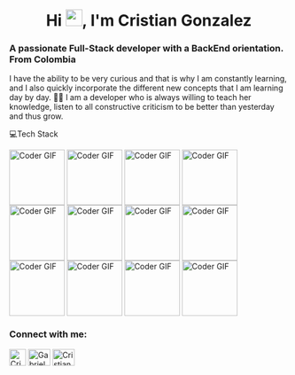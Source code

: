 <h1 align="center">Hi <img src="https://raw.githubusercontent.com/iampavangandhi/iampavangandhi/master/gifs/Hi.gif" width="30px">, I'm Cristian Gonzalez</h1>

<h3>A passionate Full-Stack developer with a BackEnd orientation. From Colombia</h3>
<p>I have the ability to be very curious and that is why I am constantly learning, and I also quickly incorporate the different new concepts that I am learning day by day. 📝📝 I am a developer who is always willing to teach her knowledge, listen to all constructive criticism to be better than yesterday and thus grow.</p>


💻Tech Stack

<img align="center" src="https://cdn-icons-png.flaticon.com/128/1051/1051326.png" alt="Coder GIF" width="100" > <img align="center" src="https://cdn-icons-png.flaticon.com/128/5968/5968267.png" alt="Coder GIF" width="100" > <img align="center" src="https://cdn-icons-png.flaticon.com/128/5968/5968242.png" alt="Coder GIF" width="100" > <img align="center" src="https://cdn-icons-png.flaticon.com/128/5968/5968292.png" alt="Coder GIF" width="100" ><img align="center" src="https://encrypted-tbn0.gstatic.com/images?q=tbn:ANd9GcRlZShxX58eJu454iY94t1Hjn_VvX58F_nCuCUBSxUenfgB94u9Tq5HVvVT8m0XtvJAf9I&usqp=CAU" alt="Coder GIF" width="100" > <img align="center" src="https://img.icons8.com/color/2x/redux.png" alt="Coder GIF" width="100" > <img align="center" src="https://encrypted-tbn0.gstatic.com/images?q=tbn:ANd9GcRfERx7t-U-8pIy2zoLMjk1VdTrbM7t4BAsfw&usqp=CAU" alt="Coder GIF" width="100" > <img align="center" src="https://cdn-icons-png.flaticon.com/128/919/919825.png" alt="Coder GIF" width="100" > <img align="center" src="https://encrypted-tbn0.gstatic.com/images?q=tbn:ANd9GcSRrYkvqvL1vaGZ2oHaxhz5tSRqx2d1Q9JW4g&usqp=CAU" alt="Coder GIF" width="100" > <img align="center" src="https://encrypted-tbn0.gstatic.com/images?q=tbn:ANd9GcRdcHE8nY9SczqAfy8wp1mavHte-OEyxHpzsNrQYENi_Z1nZ4SwYZiILa3measF1_sPh4M&usqp=CAU" alt="Coder GIF" width="100" > <img align="center" src="https://encrypted-tbn0.gstatic.com/images?q=tbn:ANd9GcTH-xRp4nnuk_Ac8lyGonBfu01mql7hvBQPHW8Yax1bgZXSOS9ppQezEjEx9pZwB9ppz7w&usqp=CAU" alt="Coder GIF" width="100" > <img align="center" src="https://encrypted-tbn0.gstatic.com/images?q=tbn:ANd9GcRBgDczWZ7ULRjkdTf-216TWmvv9DSjEdWzjTsFLk7H5AbEywMginIz7phla6nRxozkNGM&usqp=CAU" alt="Coder GIF" width="100" >


<h3 align="left">Connect with me:</h3>
<p align="left">
<a href="mailto:criskol.71@gmail.com"><img align="center" src="https://www.pngmart.com/files/16/Gmail-PNG-Clipart.png" alt="Cristian Gonzalez" height="30" width="30"/></a>
<a href="https://www.linkedin.com/in/cristian-gonzalez-fuentes-developerfullstack/" target="blank"><img align="center" src="https://raw.githubusercontent.com/rahuldkjain/github-profile-readme-generator/master/src/images/icons/Social/linked-in-alt.svg" alt="Gabriel Vodopivec" height="30" width="40" /></a>
<a href="https://www.facebook.com/wacho.gonzalezporshella" target="blank"><img align="center" src="https://raw.githubusercontent.com/rahuldkjain/github-profile-readme-generator/master/src/images/icons/Social/facebook.svg" alt="Cristian Gonzalez" height="30" width="40" /></a>
</p>
